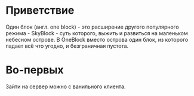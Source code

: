 # Приветствие

Один блок (англ. one block) - это расширение другого популярного режима - SkyBlock - суть которого, выжить и развиться на маленьком небесном острове. В OneBlock вместо острова один блок, из которого падает всё что угодно, и безграничная пустота.


# Во-первых
Зайти на сервер можно с ванильного клиента.